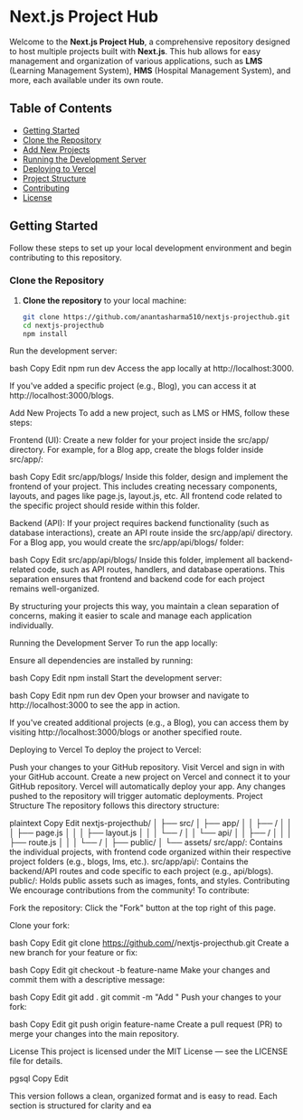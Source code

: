 # Next.js Project Hub

Welcome to the **Next.js Project Hub**, a comprehensive repository designed to host multiple projects built with **Next.js**. This hub allows for easy management and organization of various applications, such as **LMS** (Learning Management System), **HMS** (Hospital Management System), and more, each available under its own route.

## Table of Contents

- [Getting Started](#getting-started)
- [Clone the Repository](#clone-the-repository)
- [Add New Projects](#add-new-projects)
- [Running the Development Server](#running-the-development-server)
- [Deploying to Vercel](#deploying-to-vercel)
- [Project Structure](#project-structure)
- [Contributing](#contributing)
- [License](#license)

## Getting Started

Follow these steps to set up your local development environment and begin contributing to this repository.

### Clone the Repository

1. **Clone the repository** to your local machine:

   ```bash
   git clone https://github.com/anantasharma510/nextjs-projecthub.git
   cd nextjs-projecthub
   npm install
Run the development server:

bash
Copy
Edit
npm run dev
Access the app locally at http://localhost:3000.

If you've added a specific project (e.g., Blog), you can access it at http://localhost:3000/blogs.

Add New Projects
To add a new project, such as LMS or HMS, follow these steps:

Frontend (UI):
Create a new folder for your project inside the src/app/ directory. For example, for a Blog app, create the blogs folder inside src/app/:

bash
Copy
Edit
src/app/blogs/
Inside this folder, design and implement the frontend of your project. This includes creating necessary components, layouts, and pages like page.js, layout.js, etc. All frontend code related to the specific project should reside within this folder.

Backend (API):
If your project requires backend functionality (such as database interactions), create an API route inside the src/app/api/ directory. For a Blog app, you would create the src/app/api/blogs/ folder:

bash
Copy
Edit
src/app/api/blogs/
Inside this folder, implement all backend-related code, such as API routes, handlers, and database operations. This separation ensures that frontend and backend code for each project remains well-organized.

By structuring your projects this way, you maintain a clean separation of concerns, making it easier to scale and manage each application individually.

Running the Development Server
To run the app locally:

Ensure all dependencies are installed by running:

bash
Copy
Edit
npm install
Start the development server:

bash
Copy
Edit
npm run dev
Open your browser and navigate to http://localhost:3000 to see the app in action.

If you've created additional projects (e.g., a Blog), you can access them by visiting http://localhost:3000/blogs or another specified route.

Deploying to Vercel
To deploy the project to Vercel:

Push your changes to your GitHub repository.
Visit Vercel and sign in with your GitHub account.
Create a new project on Vercel and connect it to your GitHub repository.
Vercel will automatically deploy your app. Any changes pushed to the repository will trigger automatic deployments.
Project Structure
The repository follows this directory structure:

plaintext
Copy
Edit
nextjs-projecthub/
│
├── src/
│   ├── app/
│   │   ├── <project-name>/
│   │   │   ├── page.js
│   │   │   ├── layout.js
│   │   │   └── <frontend-components>/
│   │   └── api/
│   │       ├── <project-name>/
│   │       │   ├── route.js
│   │       │   └── <backend-functions>/
│
├── public/
│   └── assets/
src/app/: Contains the individual projects, with frontend code organized within their respective project folders (e.g., blogs, lms, etc.).
src/app/api/: Contains the backend/API routes and code specific to each project (e.g., api/blogs).
public/: Holds public assets such as images, fonts, and styles.
Contributing
We encourage contributions from the community! To contribute:

Fork the repository: Click the "Fork" button at the top right of this page.

Clone your fork:

bash
Copy
Edit
git clone https://github.com/<your-username>/nextjs-projecthub.git
Create a new branch for your feature or fix:

bash
Copy
Edit
git checkout -b feature-name
Make your changes and commit them with a descriptive message:

bash
Copy
Edit
git add .
git commit -m "Add <feature or project name>"
Push your changes to your fork:

bash
Copy
Edit
git push origin feature-name
Create a pull request (PR) to merge your changes into the main repository.

License
This project is licensed under the MIT License — see the LICENSE file for details.

pgsql
Copy
Edit

This version follows a clean, organized format and is easy to read. Each section is structured for clarity and ea
